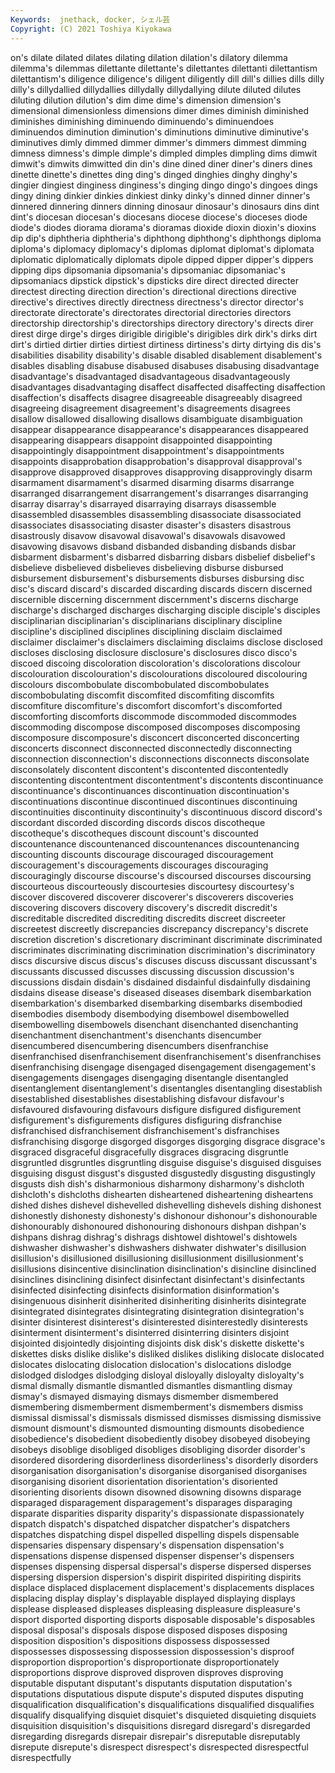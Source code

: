 ```yaml
---
Keywords:  jnethack, docker, シェル芸
Copyright: (C) 2021 Toshiya Kiyokawa
---
```

on's dilate dilated dilates dilating dilation
dilation's dilatory dilemma dilemma's dilemmas dilettante dilettante's dilettantes dilettanti dilettantism
dilettantism's diligence diligence's diligent diligently dill dill's dillies dills dilly
dilly's dillydallied dillydallies dillydally dillydallying dilute diluted dilutes diluting dilution
dilution's dim dime dime's dimension dimension's dimensional dimensionless dimensions dimer
dimes diminish diminished diminishes diminishing diminuendo diminuendo's diminuendoes diminuendos diminution
diminution's diminutions diminutive diminutive's diminutives dimly dimmed dimmer dimmer's dimmers
dimmest dimming dimness dimness's dimple dimple's dimpled dimples dimpling dims
dimwit dimwit's dimwits dimwitted din din's dine dined diner diner's
diners dines dinette dinette's dinettes ding ding's dinged dinghies dinghy
dinghy's dingier dingiest dinginess dinginess's dinging dingo dingo's dingoes dings
dingy dining dinkier dinkies dinkiest dinky dinky's dinned dinner dinner's
dinnered dinnering dinners dinning dinosaur dinosaur's dinosaurs dins dint dint's
diocesan diocesan's diocesans diocese diocese's dioceses diode diode's diodes diorama
diorama's dioramas dioxide dioxin dioxin's dioxins dip dip's diphtheria diphtheria's
diphthong diphthong's diphthongs diploma diploma's diplomacy diplomacy's diplomas diplomat diplomat's
diplomata diplomatic diplomatically diplomats dipole dipped dipper dipper's dippers dipping
dips dipsomania dipsomania's dipsomaniac dipsomaniac's dipsomaniacs dipstick dipstick's dipsticks dire
direct directed directer directest directing direction direction's directional directions directive
directive's directives directly directness directness's director director's directorate directorate's directorates
directorial directories directors directorship directorship's directorships directory directory's directs direr
direst dirge dirge's dirges dirigible dirigible's dirigibles dirk dirk's dirks
dirt dirt's dirtied dirtier dirties dirtiest dirtiness dirtiness's dirty dirtying
dis dis's disabilities disability disability's disable disabled disablement disablement's disables
disabling disabuse disabused disabuses disabusing disadvantage disadvantage's disadvantaged disadvantageous disadvantageously
disadvantages disadvantaging disaffect disaffected disaffecting disaffection disaffection's disaffects disagree disagreeable
disagreeably disagreed disagreeing disagreement disagreement's disagreements disagrees disallow disallowed disallowing
disallows disambiguate disambiguation disappear disappearance disappearance's disappearances disappeared disappearing disappears
disappoint disappointed disappointing disappointingly disappointment disappointment's disappointments disappoints disapprobation disapprobation's
disapproval disapproval's disapprove disapproved disapproves disapproving disapprovingly disarm disarmament disarmament's
disarmed disarming disarms disarrange disarranged disarrangement disarrangement's disarranges disarranging disarray
disarray's disarrayed disarraying disarrays disassemble disassembled disassembles disassembling disassociate disassociated
disassociates disassociating disaster disaster's disasters disastrous disastrously disavow disavowal disavowal's
disavowals disavowed disavowing disavows disband disbanded disbanding disbands disbar disbarment
disbarment's disbarred disbarring disbars disbelief disbelief's disbelieve disbelieved disbelieves disbelieving
disburse disbursed disbursement disbursement's disbursements disburses disbursing disc disc's discard
discard's discarded discarding discards discern discerned discernible discerning discernment discernment's
discerns discharge discharge's discharged discharges discharging disciple disciple's disciples disciplinarian
disciplinarian's disciplinarians disciplinary discipline discipline's disciplined disciplines disciplining disclaim disclaimed
disclaimer disclaimer's disclaimers disclaiming disclaims disclose disclosed discloses disclosing disclosure
disclosure's disclosures disco disco's discoed discoing discoloration discoloration's discolorations discolour
discolouration discolouration's discolourations discoloured discolouring discolours discombobulate discombobulated discombobulates discombobulating
discomfit discomfited discomfiting discomfits discomfiture discomfiture's discomfort discomfort's discomforted discomforting
discomforts discommode discommoded discommodes discommoding discompose discomposed discomposes discomposing discomposure
discomposure's disconcert disconcerted disconcerting disconcerts disconnect disconnected disconnectedly disconnecting disconnection
disconnection's disconnections disconnects disconsolate disconsolately discontent discontent's discontented discontentedly discontenting
discontentment discontentment's discontents discontinuance discontinuance's discontinuances discontinuation discontinuation's discontinuations discontinue
discontinued discontinues discontinuing discontinuities discontinuity discontinuity's discontinuous discord discord's discordant
discorded discording discords discos discotheque discotheque's discotheques discount discount's discounted
discountenance discountenanced discountenances discountenancing discounting discounts discourage discouraged discouragement discouragement's
discouragements discourages discouraging discouragingly discourse discourse's discoursed discourses discoursing discourteous
discourteously discourtesies discourtesy discourtesy's discover discovered discoverer discoverer's discoverers discoveries
discovering discovers discovery discovery's discredit discredit's discreditable discredited discrediting discredits
discreet discreeter discreetest discreetly discrepancies discrepancy discrepancy's discrete discretion discretion's
discretionary discriminant discriminate discriminated discriminates discriminating discrimination discrimination's discriminatory discs
discursive discus discus's discuses discuss discussant discussant's discussants discussed discusses
discussing discussion discussion's discussions disdain disdain's disdained disdainful disdainfully disdaining
disdains disease disease's diseased diseases disembark disembarkation disembarkation's disembarked disembarking
disembarks disembodied disembodies disembody disembodying disembowel disembowelled disembowelling disembowels disenchant
disenchanted disenchanting disenchantment disenchantment's disenchants disencumber disencumbered disencumbering disencumbers disenfranchise
disenfranchised disenfranchisement disenfranchisement's disenfranchises disenfranchising disengage disengaged disengagement disengagement's disengagements
disengages disengaging disentangle disentangled disentanglement disentanglement's disentangles disentangling disestablish disestablished
disestablishes disestablishing disfavour disfavour's disfavoured disfavouring disfavours disfigure disfigured disfigurement
disfigurement's disfigurements disfigures disfiguring disfranchise disfranchised disfranchisement disfranchisement's disfranchises disfranchising
disgorge disgorged disgorges disgorging disgrace disgrace's disgraced disgraceful disgracefully disgraces
disgracing disgruntle disgruntled disgruntles disgruntling disguise disguise's disguised disguises disguising
disgust disgust's disgusted disgustedly disgusting disgustingly disgusts dish dish's disharmonious
disharmony disharmony's dishcloth dishcloth's dishcloths dishearten disheartened disheartening disheartens dished
dishes dishevel dishevelled dishevelling dishevels dishing dishonest dishonestly dishonesty dishonesty's
dishonour dishonour's dishonourable dishonourably dishonoured dishonouring dishonours dishpan dishpan's dishpans
dishrag dishrag's dishrags dishtowel dishtowel's dishtowels dishwasher dishwasher's dishwashers dishwater
dishwater's disillusion disillusion's disillusioned disillusioning disillusionment disillusionment's disillusions disincentive disinclination
disinclination's disincline disinclined disinclines disinclining disinfect disinfectant disinfectant's disinfectants disinfected
disinfecting disinfects disinformation disinformation's disingenuous disinherit disinherited disinheriting disinherits disintegrate
disintegrated disintegrates disintegrating disintegration disintegration's disinter disinterest disinterest's disinterested disinterestedly
disinterests disinterment disinterment's disinterred disinterring disinters disjoint disjointed disjointedly disjointing
disjoints disk disk's diskette diskette's diskettes disks dislike dislike's disliked
dislikes disliking dislocate dislocated dislocates dislocating dislocation dislocation's dislocations dislodge
dislodged dislodges dislodging disloyal disloyally disloyalty disloyalty's dismal dismally dismantle
dismantled dismantles dismantling dismay dismay's dismayed dismaying dismays dismember dismembered
dismembering dismemberment dismemberment's dismembers dismiss dismissal dismissal's dismissals dismissed dismisses
dismissing dismissive dismount dismount's dismounted dismounting dismounts disobedience disobedience's disobedient
disobediently disobey disobeyed disobeying disobeys disoblige disobliged disobliges disobliging disorder
disorder's disordered disordering disorderliness disorderliness's disorderly disorders disorganisation disorganisation's disorganise
disorganised disorganises disorganising disorient disorientation disorientation's disoriented disorienting disorients disown
disowned disowning disowns disparage disparaged disparagement disparagement's disparages disparaging disparate
disparities disparity disparity's dispassionate dispassionately dispatch dispatch's dispatched dispatcher dispatcher's
dispatchers dispatches dispatching dispel dispelled dispelling dispels dispensable dispensaries dispensary
dispensary's dispensation dispensation's dispensations dispense dispensed dispenser dispenser's dispensers dispenses
dispensing dispersal dispersal's disperse dispersed disperses dispersing dispersion dispersion's dispirit
dispirited dispiriting dispirits displace displaced displacement displacement's displacements displaces displacing
display display's displayable displayed displaying displays displease displeased displeases displeasing
displeasure displeasure's disport disported disporting disports disposable disposable's disposables disposal
disposal's disposals dispose disposed disposes disposing disposition disposition's dispositions dispossess
dispossessed dispossesses dispossessing dispossession dispossession's disproof disproportion disproportion's disproportionate disproportionately
disproportions disprove disproved disproven disproves disproving disputable disputant disputant's disputants
disputation disputation's disputations disputatious dispute dispute's disputed disputes disputing disqualification
disqualification's disqualifications disqualified disqualifies disqualify disqualifying disquiet disquiet's disquieted disquieting
disquiets disquisition disquisition's disquisitions disregard disregard's disregarded disregarding disregards disrepair
disrepair's disreputable disreputably disrepute disrepute's disrespect disrespect's disrespected disrespectful disrespectfully
